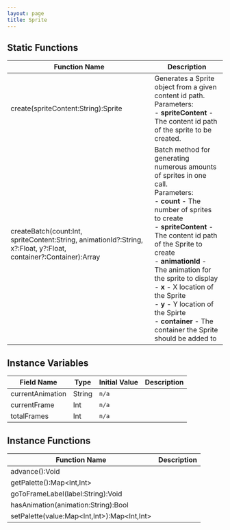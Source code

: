 ```yaml
---
layout: page
title: Sprite
---
```


## Static Functions

| Function Name | Description |
| --------------- | ------------- |
| create(spriteContent:String):Sprite | Generates a Sprite object from a given content id path.<br>Parameters:<br>- **spriteContent** - The content id path of the sprite to be created. |
| createBatch(count:Int, spriteContent:String, animationId?:String, x?:Float, y?:Float, container?:Container):Array<Sprite> | Batch method for generating numerous amounts of sprites in one call.<br>Parameters:<br>- **count** - The number of sprites to create<br>- **spriteContent** - The content id path of the Sprite to create<br>- **animationId** - The animation for the sprite to display<br>- **x** - X location of the Sprite<br>- **y** - Y location of the Spirte<br>- **container** - The container the Sprite should be added to |


## Instance Variables

| Field Name | Type | Initial Value | Description |
| ------------ | ------ | --------------- | ------------- |
| currentAnimation | String | `n/a` |  |
| currentFrame | Int | `n/a` |  |
| totalFrames | Int | `n/a` |  |


## Instance Functions

| Function Name | Description |
| --------------- | ------------- |
| advance():Void |  |
| getPalette():Map<Int,Int> |  |
| goToFrameLabel(label:String):Void |  |
| hasAnimation(animation:String):Bool |  |
| setPalette(value:Map<Int,Int>):Map<Int,Int> |  |


